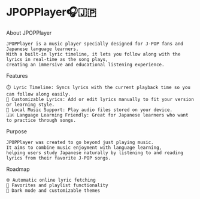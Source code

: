 # JPOPPlayer🎧🇯🇵
About JPOPPlayer

	JPOPPlayer is a music player specially designed for J-POP fans and Japanese language learners.
	With a built-in lyric timeline, it lets you follow along with the lyrics in real-time as the song plays,
 	creating an immersive and educational listening experience.

Features

	⏱️ Lyric Timeline: Syncs lyrics with the current playback time so you can follow along easily.
	📝 Customizable Lyrics: Add or edit lyrics manually to fit your version or learning style.
	📁 Local Music Support: Play audio files stored on your device.
	🇯🇵 Language Learning Friendly: Great for Japanese learners who want to practice through songs.

Purpose

	JPOPPlayer was created to go beyond just playing music.
	It aims to combine music enjoyment with language learning,
 	helping users study Japanese naturally by listening to and reading lyrics from their favorite J-POP songs.

Roadmap

	🌐 Automatic online lyric fetching
	📌 Favorites and playlist functionality
	🎨 Dark mode and customizable themes

